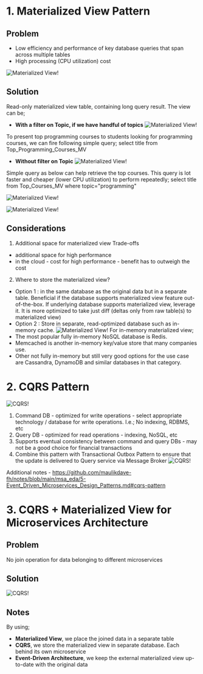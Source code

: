 # 1. Materialized View Pattern
## Problem 
- Low efficiency and performance of key database queries that span across multiple tables
- High processing (CPU utilization) cost 

![Materialized View!](images/mv3.png)

## Solution
Read-only materialized view table, containing long query result. The view can be;
- **With a filter on Topic, if we have handful of topics**
![Materialized View!](images/mv5.png)

To present top programming courses to students looking for programming courses, we can fire following simple query;
select title from Top_Programming_Courses_MV

- **Without filter on Topic**
![Materialized View!](images/mv4.png)

Simple query as below can help retrieve the top courses. This query is lot faster and cheaper (lower CPU utilization) to perform repeatedly;
select title from Top_Courses_MV where topic="programming"

![Materialized View!](images/mv1.png)

![Materialized View!](images/mv2.png)

## Considerations
1. Additional space for materialized view
Trade-offs 
- additional space for high performance
- in the cloud - cost for high performance - benefit has to outweigh the cost
2. Where to store the materialized view?
- Option 1 : in the same database as the original data but in a separate table. Beneficial if the database supports materialized view feature out-of-the-box. If underlying database supports materialized view, leverage it. It is more optimized to take just diff (deltas only from raw table(s) to materialized view)
- Option 2 : Store in separate, read-optimized database such as in-memory cache.
![Materialized View!](images/mv6.png)
For in-memory materialized view;
- The most popular fully in-memory NoSQL database is Redis.
- Memcached is another in-memory key/value store that many companies use.
- Other not fully in-memory but still very good options for the use case are Cassandra, DynamoDB and similar databases in that category.


# 2. CQRS Pattern
![CQRS!](images/cqrs1.png)

1. Command DB - optimized for write operations - select appropriate technology / database for write operations. I.e.; No
indexing, RDBMS, etc
2. Query DB - optimized for read operations - indexing, NoSQL, etc
3. Supports eventual consistency between command and query DBs - may not be a good choice for financial transactions
4. Combine this pattern with Transactional Outbox Pattern to ensure that the update is delivered to Query service 
via Message Broker
![CQRS!](images/cqrs2.png)

Additional notes - https://github.com/maulikdave-fh/notes/blob/main/msa_eda/5-Event_Driven_Microservices_Design_Patterns.md#cqrs-pattern

# 3. CQRS + Materialized View for Microservices Architecture
## Problem
No join operation for data belonging to different microservices

## Solution
![CQRS!](images/cqrs3.png)

## Notes
By using;
- **Materialized View**, we place the joined data in a separate table
- **CQRS**, we store the materialized view in separate database. Each behind its own microservice
- **Event-Driven Architecture**, we keep the external materialized view up-to-date with the original data




